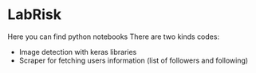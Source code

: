 # LabRisk
Here you can find python notebooks
There are two kinds codes:
  - Image detection with keras libraries
  - Scraper for fetching users information (list of followers and following)
